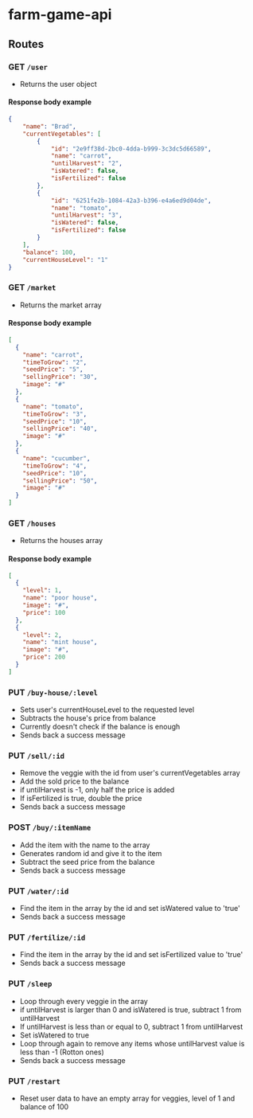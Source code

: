 # farm-game-api

## Routes

### GET `/user`
- Returns the user object
#### Response body example
```json
{
    "name": "Brad",
    "currentVegetables": [
        {
            "id": "2e9ff38d-2bc0-4dda-b999-3c3dc5d66589",
            "name": "carrot",
            "untilHarvest": "2",
            "isWatered": false,
            "isFertilized": false
        },
        {
            "id": "6251fe2b-1084-42a3-b396-e4a6ed9d04de",
            "name": "tomato",
            "untilHarvest": "3",
            "isWatered": false,
            "isFertilized": false
        }
    ],
    "balance": 100,
    "currentHouseLevel": "1"
}
```

### GET `/market`
- Returns the market array
#### Response body example
```json
[
  {
    "name": "carrot",
    "timeToGrow": "2",
    "seedPrice": "5",
    "sellingPrice": "30",
    "image": "#"
  },
  {
    "name": "tomato",
    "timeToGrow": "3",
    "seedPrice": "10",
    "sellingPrice": "40",
    "image": "#"
  },
  {
    "name": "cucumber",
    "timeToGrow": "4",
    "seedPrice": "10",
    "sellingPrice": "50",
    "image": "#"
  }
]
```

### GET `/houses`
- Returns the houses array
#### Response body example
```json
[
  {
    "level": 1,
    "name": "poor house",
    "image": "#",
    "price": 100
  },
  {
    "level": 2,
    "name": "mint house",
    "image": "#",
    "price": 200
  }
]
```

### PUT `/buy-house/:level`
- Sets user's currentHouseLevel to the requested level
- Subtracts the house's price from balance
- Currently doesn't check if the balance is enough
- Sends back a success message

### PUT `/sell/:id`
- Remove the veggie with the id from user's currentVegetables array
- Add the sold price to the balance
- if untilHarvest is -1, only half the price is added
- If isFertilized is true, double the price
- Sends back a success message

### POST `/buy/:itemName`
- Add the item with the name to the array
- Generates random id and give it to the item
- Subtract the seed price from the balance
- Sends back a success message

### PUT `/water/:id`
- Find the item in the array by the id and set isWatered value to 'true'
- Sends back a success message

### PUT `/fertilize/:id`
- Find the item in the array by the id and set isFertilized value to 'true'
- Sends back a success message

### PUT `/sleep`
- Loop through every veggie in the array
- if untilHarvest is larger than 0 and isWatered is true, subtract 1 from untilHarvest
- If untilHarvest is less than or equal to 0, subtract 1 from untilHarvest
- Set isWatered to true
- Loop through again to remove any items whose untilHarvest value is less than -1 (Rotton ones)
- Sends back a success message

### PUT `/restart`
- Reset user data to have an empty array for veggies, level of 1 and balance of 100
